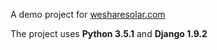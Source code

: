 A demo project for [wesharesolar.com](http://wesharesolar.com)

The project uses **Python 3.5.1** and **Django 1.9.2**
